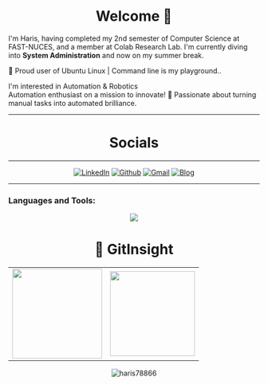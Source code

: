 <h1 align="center">Welcome 👋</h1>         

I'm Haris, having completed my 2nd semester of Computer Science at FAST-NUCES, and a member at Colab Research Lab. I'm currently diving into **System Administration** and now on my summer break.

🐧 Proud user of Ubuntu Linux | Command line is my playground..<br>

I'm interested in Automation & Robotics <br>
Automation enthusiast on a mission to innovate! 🚀 Passionate about turning manual tasks into automated brilliance.
<hr>
<h1 align="center">Socials</h1>
<hr>
<div align="center">
  <a href="https://www.linkedin.com/in/haris-shahzad786/" target="_blank"><img alt="LinkedIn" src="https://img.shields.io/badge/linkedin%20-%230077B5.svg?&style=for-the-badge&logo=linkedin&logoColor=white" /></a>
  <a href="https://github.com/haris78866" target="_blank"><img alt="Github" src="https://img.shields.io/badge/GitHub-100000?style=for-the-badge&logo=github&logoColor=white"/></a>
  <a href="mailto:arainharis@gmail.com"><img alt="Gmail" src="https://img.shields.io/badge/Gmail-D14836?style=for-the-badge&logo=gmail&logoColor=white" /></a>
  <a href="https://harisshahzadtech.blogspot.com"><img alt="Blog" src="https://img.shields.io/badge/Personal%20Blog-20B2AA?style=for-the-badge" /></a>
</div>
<hr>
<h3 align="left">Languages and Tools:</h3>
<p align="center">
  <a href="https://skillicons.dev">
    <img src="https://skillicons.dev/icons?i=github,git,c,cpp,html,css,bootstrap,js,linux,python,azure,arduino,jquery,vscode,nodejs,ssh" />
  </a>
</p>


  </a>
</p>
<h1 align="center">🐼 GitInsight</h1>
<table>
  <tr>
    <td><img height="180px" src="https://github-readme-stats.vercel.app/api?username=haris78866&show_icons=true&theme=dark" /></td>
    <td><img height="170px" src="https://github-readme-stats.vercel.app/api/top-langs/?username=haris78866&layout=compact&theme=dark" /></td>
  </tr>
</table>
<div align="center">
  <p><img align="center" src="https://github-readme-streak-stats.herokuapp.com/?user=haris78866&layout=compact&theme=dark" alt="haris78866" /></p>
</div>
